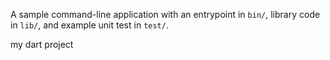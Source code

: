 





A sample command-line application with an entrypoint in `bin/`, library code
in `lib/`, and example unit test in `test/`.

my dart project









